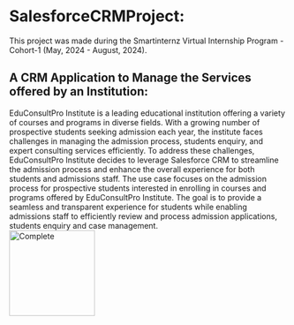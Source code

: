 # SalesforceCRMProject:
This project was made during the Smartinternz Virtual Internship Program - Cohort-1 (May, 2024 - August, 2024).
## A CRM Application to Manage the Services offered by an Institution:
EduConsultPro Institute is a leading educational institution offering a variety of courses and programs in diverse fields. With a growing number of prospective students seeking admission each year, the institute faces challenges in managing the admission process, students enquiry, and expert consulting services efficiently. To address these challenges, EduConsultPro Institute decides to leverage Salesforce CRM to streamline the admission process and enhance the overall experience for both students and admissions staff.
The use case focuses on the admission process for prospective students interested in enrolling in courses and programs offered by EduConsultPro Institute. The goal is to provide a seamless and transparent experience for students while enabling admissions staff to efficiently review and process admission applications, students enquiry and case management.
</br><img align="center" alt="Complete" width="155" src="https://t3.ftcdn.net/jpg/02/41/33/42/360_F_241334279_BbZbeSRyXDEyTKzVxsxOPRJFNUTFJ9wK.jpg">
